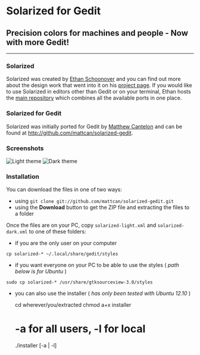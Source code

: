 # Solarized for Gedit

## Precision colors for machines and people - **Now with more Gedit!**

---

### Solarized

Solarized was created by [Ethan Schoonover][ES] and you can find out more
about the design work that went into it on his [project page][ES-solarized]. If
you would like to use Solarized in editors other than Gedit or on your terminal,
Ethan hosts the [main repository][SolarizedRepo] which combines all the available
ports in one place.

### Solarized for Gedit

Solarized was initially ported for Gedit by [Matthew Cantelon][MC] and can be
found at <http://github.com/mattcan/solarized-gedit>.

### Screenshots

![Light theme][LightImg]
![Dark theme][DarkImg]

### Installation

You can download the files in one of two ways:

* using `git clone git://github.com/mattcan/solarized-gedit.git`
* using the **Download** button to get the ZIP file and extracting the files to
  a folder

Once the files are on your PC, copy `solarized-light.xml` and `solarized-dark.xml`
to one of these folders:

* if you are the only user on your computer

```
cp solarized-* ~/.local/share/gedit/styles
```

* if you want everyone on your PC to be able to use the styles ( _path
  below is for Ubuntu_ )

```
sudo cp solarized-* /usr/share/gtksourceview-3.0/styles
```

* you can also use the installer ( _has only been tested with Ubuntu 12.10_ )

    cd wherever/you/extracted
    chmod a+x installer
    # -a for all users, -l for local
    ./installer [-a | -l]
	
[ES]: http://ethanschoonover.com
[ES-Solarized]: http://ethanschoonover.com/solarized
[SolarizedRepo]: https://github.com/altercation/solarized
[MC]: http://matthewcantelon.ca
[LightImg]: https://github.com/mattcan/solarized-gedit/raw/master/img/solarized_light.png
[DarkImg]: https://github.com/mattcan/solarized-gedit/raw/master/img/solarized_dark.png
